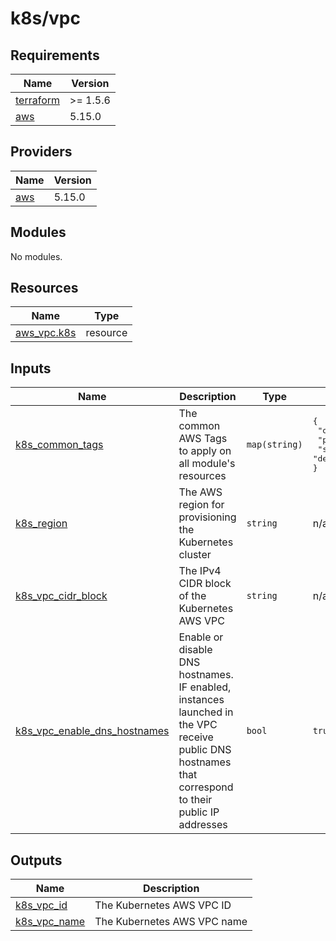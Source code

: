 <!-- BEGIN_TF_DOCS -->

# k8s/vpc

## Requirements

| Name | Version |
|------|---------|
| <a name="requirement_terraform"></a> [terraform](#requirement\_terraform) | >= 1.5.6 |
| <a name="requirement_aws"></a> [aws](#requirement\_aws) | 5.15.0 |
## Providers

| Name | Version |
|------|---------|
| <a name="provider_aws"></a> [aws](#provider\_aws) | 5.15.0 |
## Modules

No modules.
## Resources

| Name | Type |
|------|------|
| [aws_vpc.k8s](https://registry.terraform.io/providers/hashicorp/aws/5.15.0/docs/resources/vpc) | resource |
## Inputs

| Name | Description | Type | Default | Required |
|------|-------------|------|---------|:--------:|
| <a name="input_k8s_common_tags"></a> [k8s\_common\_tags](#input\_k8s\_common\_tags) | The common AWS Tags to apply on all module's resources | `map(string)` | <pre>{<br>  "owner": "senjoux",<br>  "project": "lab",<br>  "stage": "dev"<br>}</pre> | no |
| <a name="input_k8s_region"></a> [k8s\_region](#input\_k8s\_region) | The AWS region for provisioning the Kubernetes cluster | `string` | n/a | yes |
| <a name="input_k8s_vpc_cidr_block"></a> [k8s\_vpc\_cidr\_block](#input\_k8s\_vpc\_cidr\_block) | The IPv4 CIDR block of the Kubernetes AWS VPC | `string` | n/a | yes |
| <a name="input_k8s_vpc_enable_dns_hostnames"></a> [k8s\_vpc\_enable\_dns\_hostnames](#input\_k8s\_vpc\_enable\_dns\_hostnames) | Enable or disable DNS hostnames. IF enabled, instances launched in the VPC receive public DNS hostnames that correspond to their public IP addresses | `bool` | `true` | no |
## Outputs

| Name | Description |
|------|-------------|
| <a name="output_k8s_vpc_id"></a> [k8s\_vpc\_id](#output\_k8s\_vpc\_id) | The Kubernetes AWS VPC ID |
| <a name="output_k8s_vpc_name"></a> [k8s\_vpc\_name](#output\_k8s\_vpc\_name) | The Kubernetes AWS VPC name |

<!-- END_TF_DOCS -->